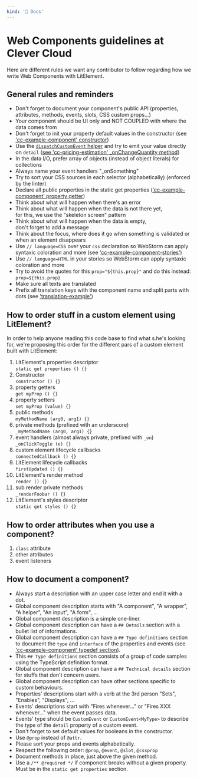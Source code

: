 ```yaml
---
kind: '📌 Docs'
---
```

# Web Components guidelines at Clever Cloud

Here are different rules we want any contributor to follow regarding how we write Web Components with LitElement.

## General rules and reminders

* Don't forget to document your component's public API (properties, attributes, methods, events, slots, CSS custom props...)
* Your component should be UI only and NOT COUPLED with where the data comes from
* Don't forget to init your property default values in the constructor (see ['cc-example-component' constructor](https://github.com/CleverCloud/clever-components/blob/master/docs/cc-example-component.js#L76))
* Use the [`dispatchCustomEvent` helper](https://github.com/CleverCloud/clever-components/blob/9c8b046d21a734159b007646f042eb8053297168/src/lib/events.js) and try to emit your value directly on `detail` ([see 'cc-pricing-estimation' _onChangeQuantity method](https://github.com/CleverCloud/clever-components/blob/master/src/pricing/cc-pricing-estimation.js#L83))
* In the data I/O, prefer array of objects (instead of object literals) for collections
* Always name your event handlers "_onSomething"
* Try to sort your CSS sources in each selector (alphabetically) (enforced by the linter)
* Declare all public properties in the static get properties (['cc-example-component' property getter](https://github.com/CleverCloud/clever-components/blob/master/docs/cc-example-component.js))
* Think about what will happen when there's an error
* Think about what will happen when the data is not there yet, <br/> for this, we use the "skeleton screen" pattern
* Think about what will happen when the data is empty, <br/> don't forget to add a message
* Think about the focus, where does it go when something is validated or when an element disappears
* Use `// language=CSS` over your `css` declaration so WebStorm can apply syntaxic coloration and more (see ['cc-example-component-stories'](https://github.com/CleverCloud/clever-components/blob/master/docs/cc-example-component.stories.js#L18))
* Use `// language=HTML` in your stories so WebStorm can apply syntaxic coloration and more
* Try to avoid the quotes for this `prop="${this.prop}"` and do this instead: `prop=${this.prop}`
* Make sure all texts are translated
* Prefix all translation keys with the component name and split parts with dots (see ['translation-example'](https://github.com/CleverCloud/clever-components/blob/master/docs/translations.example.js#L37))

## How to order stuff in a custom element using LitElement?

In order to help anyone reading this code base to find what s.he's looking for,
we're proposing this order for the different pars of a custom element built with LitElement:

1. LitElement's properties descriptor <br/> `static get properties () {}`
1. Constructor <br/> `constructor () {}`
1. property getters <br/> `get myProp () {}`
1. property setters <br/> `set myProp (value) {}`
1. public methods <br/> `myMethodName (arg0, arg1) {}`
1. private methods (prefixed with an underscore) <br/> `_myMethodName (arg0, arg1) {}`
1. event handlers (almost always private, prefixed with `_on`) <br/> `_onClickToggle (e) {}`
1. custom element lifecycle callbacks <br/> `connectedCallback () {}`
1. LitElement lifecycle callbacks <br/> `firstUpdated () {}`
1. LitElement's render method <br/> `render () {}`
1. sub render private methods <br/> `_renderFoobar () {}`
1. LitElement's styles descriptor <br/> `static get styles () {}`

## How to order attributes when you use a component?

1. `class` attribute
1. other attributes
1. event listeners

## How to document a component?

* Always start a description with an upper case letter and end it with a dot.
* Global component description starts with "A component", "A wrapper", "A helper", "An input", "A form", ...
* Global component description is a simple one-liner.
* Global component description can have a `## Details` section with a bullet list of informations.
* Global component description can have a `## Type definitions` section to document the `type` and `interface` of the properties and events (see ['cc-example-component' typedef section](https://github.com/CleverCloud/clever-components/blob/master/docs/cc-example-component.js#L80)).
* This `## Type definitions` section consists of a group of code samples using the TypeScript definition format.
* Global component description can have a `## Technical details` section for stuffs that don't concern users.
* Global component description can have other sections specific to custom behaviours.
* Properties' descriptions start with a verb at the 3rd person "Sets", "Enables", "Displays", ...
* Events' descriptions start with "Fires whenever..." or "Fires XXX whenever..." when the event passes data.
* Events' type should be `CustomEvent` or `CustomEvent<MyType>` to describe the type of the `detail` property of a custom event.
* Don't forget to set default values for booleans in the constructor.
* Use `@prop` instead of `@attr`.
* Please sort your props and events alphabetically.
* Respect the following order: `@prop`, `@event`, `@slot`, `@cssprop`
* Document methods in place, just above the given method.
* Use a `/** @required */` if component breaks without a given property. Must be in the `static get properties` section.
